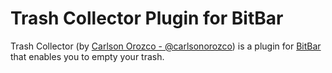 # Trash Collector Plugin for BitBar

Trash Collector (by [Carlson Orozco - @carlsonorozco](https://twitter.com/carlsonorozco)) is a plugin for [BitBar](https://github.com/matryer/bitbar) that enables you to empty your trash.